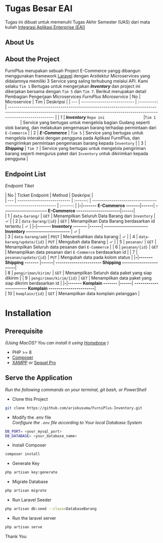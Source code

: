 

# Tugas Besar EAI

Tugas ini dibuat untuk memenuhi Tugas Akhir  Semester (UAS) dari mata kuliah [Integrasi Aplikasi Enterprise (EAI)](https://lms.telkomuniversity.ac.id/course/view.php?id=32905)


## About Us

## About the Project
FurniPlus merupakan sebuah Project E-Commerce yangg dibangun menggunakan framework [Laravel](https://laravel.com/) dengan Arsitektur Microservices yang didalamnya memiliki 3 Service yang saling terhubung melalui API.  Kami selaku `Tim 1` Bertugas untuk mengerjakan ***Inventory*** dan project ini dikerjakan bersama dengan `Tim 5` dan `Tim 7`. Berikut merupakan detail Pembagian Pengerjaan Microservices
*FurniPlus Microservice*
| No  |      Microservice                           |    Tim                 | Deskripsi                                                                                                                                                                             |
| --- | ---------------------------                 | :---------:            | ----------------------------------------------------------------------------------------------------------------------------------------------------------------------------------- |
| 1   | ***Inventory*** `Repo ini` <img width=120/> |`Tim 1`  <img width=50/>| Service yang bertugas untuk mengelola bagian Gudang seperti stok barang, dan melakukan pengemasan barang terhadap permintaan dari `E-Commerce`           |
| 2   | ***E-Commerce***                            |  `Tim 5`      | Service yang bertugas untuk mengelola interaksi dengan pengguna pada Aplikasi FurniPlus, dan mengirimkan permintaan pengemasan barang kepada `Inventory`                              |
| 3   | ***Shipping***                              |  `Tim 7`      | Service yang bertugas untuk mengelola pengiriman barang seperti mengurus paket dari `Inventory` untuk  dikirimkan kepada pengguna                                                     |


## Endpoint List

*Endpoint Tiket*

| No  | Ticket Endpoint             | Method | Deskripsi                                                      |   
| --- | --------------------------- | :------: | -----------------------------------------------------------  | :------: |
|**-**|**------- E-Commerce -------**|**------**| **---------------------- E-Commerce ----------------------**|**------**|   
| 1   | `data-barang/`               |  `GET`   | Menampilkan Seluruh Data Barang dari `Inventory`            |  &check; |  <!-- buat E-Commerce(data barang) -->
| 2   | `data-barang/{id}`           |  `GET`   | Menampilkan Data Barang berdasarkan id tertentu             |  &check; |     <!-- buat E-Commerce (data barang)-->
|**-**|**------- Inventory -------** |**------**| **---------------------- Inventory ----------------------** |  &check; |     
| 3   | `data-barang/add`            |  `POST`  | Menambahkan data barang                                     |  &check; |     <!-- buat Inventory -->
| 4   | `data-barang/update/{id}`    |  `PUT`   | Mengubah data Barang                                        |  &check; |     <!-- buat Inventory -->
| 5   | `pesanan/`                   |  `GET`   | Menampilkan Seluruh data pesanan dari `E-Commerce`          |   <!-- buat Inventory -->
| 6   | `pesanan/{id}`               |  `GET`   | Menampilkan data pesanan dari `E-Commerce` berdasarkan id   |   <!-- buat Inventory -->
| 7   | `pesanan/update/{id}`        |  `PUT`   | Mengubah data pada kolom status                             |   <!-- buat Inventory -->
|**-**|**------- Shipping -------**  |**------**| **----------------------- Shipping -----------------------**|   
| 8   | `pengiriman/kirim/`          |  `GET`   | Menampilkan Seluruh data paket yang siap dikirim            |   <!-- buat Shipping (data_pengiriman) -->
| 9   | `pengiriman/kirim/{id}`      |  `GET`   | Menampilkan data paket yang siap dikirim berdasarkan id     |   <!-- buat Shipping (data_pengiriman) -->
|**-**|**------- Komplain -------**  |**------**| **----------------------- Komplain -----------------------**|   
| 10  | `komplain/{id}`              |  `GET`   | Menampilkan data komplain pelanggan                         |   <!-- buat Komplain (data_komplain) -->






# Installation
## Prerequisite
*(Using MacOS? You can install it using [Homebrew](https://brew.sh/) )*
- PHP >= 8
- [Composer](https://getcomposer.org/) 
- [XAMPP](https://www.apachefriends.org/download.html) or [Sequel Pro](http://sequelpro.com/)


## Serve the Application
*Run the following commands on your terminal, git bash, or PowerShell*

- Clone this Project
```bash
git clone https://github.com/ariokusuma/FurniPlus-Inventory.git
```

- Modify the .env file <br>
*Configure the `.env` file according to Your local Database System*
```bash
DB_PORT= <your_mysql_port>
DB_DATABASE= <your_database_name>
```

- Install Composer
```bash
composer install
```

- Generate Key
```bash
php artisan key:generate
```

- Migrate Database
```bash
php artisan migrate
```

- Run Laravel Seeder
```bash
php artisan db:seed --class=DatabaseBarang
```

- Run the laravel server
```bash
php artisan serve
```


Thank You

